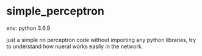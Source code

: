 # simple_perceptron

env: python 3.6.9

just a simple nn perceptron code without importing any python libraries, try to understand how nueral works easily in the network.
